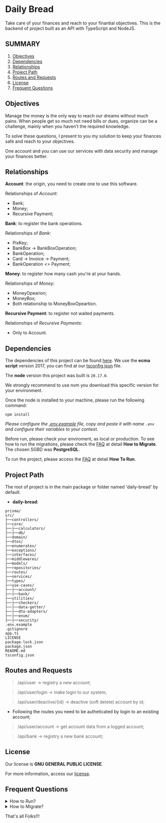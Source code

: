# Daily Bread

Take care of your finances  and reach to your finantial objectives. This is the backend of project built as an API with TypeScript and NodeJS.

## SUMMARY

1. [Objectives](#objectives)
2. [Dependencies](#dependencies)
3. [Relationships](#relationships)
4. [Project Path](#project-path)
5. [Routes and Requests](#routes-and-requests)
6. [License](#license)
7. [Frequent Questions](#frequent-questions)

## Objectives
Manage the money is the only way to reach our dreams without much pains. When people get so much not need bills or dues, organize can be a challenge, mainly when you haven't the required knowledge.

To solve these questions, I present to you my solution to keep your finances safe and reach to your objectives.

One account and you can use our services with data security and manage your finances better.

## Relationships
**Account**: the origin, you need to create one to use this software.

Relationships of *Account*:
* Bank;
* Money;
* Recursive Payment;

**Bank**: to register the bank operations.

Relationships of *Bank*:
* PixKey;
* BankBox -> BankBoxOperation;
* BankOperation;
* Card -> Invoice -> Payment;
* BankOperation <> Payment;

**Money**: to register how many cash you're at your hands.

Relationships of *Money*:
* MoneyOpearion;
* MoneyBox;
* Both relationship to MoneyBoxOpeartion.

**Recursive Payment**: to register not waited payments.

Relationships of *Recursive Payments*:
* Only to Account.

## Dependencies
The dependencies of this project can be found [here](package.json). We use the **ecma script** version 2017, you can find at our [tsconfig.json](tsconfig.json) file.

The **node** version this project was built is `20.17.0`.

We strongly recommend to use nvm you download this specific version for your environment.

Once the node is installed to your machine, please run the following command:

```commandline
npm install
```

*Please configure the [.env.example](.env.example) file, copy and paste it with name `.env` and configure their variables to your context.*

Before run, please check your enviroment, as local or production. To see how to run the migrations, please check the [FAQ](#frequent-questions) at detail **How to Migrate**. The chosen SGBD was **PostgreSQL**.

To run the project, please access the [FAQ](#frequent-questions) at detail **How To Run**.

## Project Path
The root of project is in the main package or folder named 'daily-bread' by default.

* **daily-bread**:

```
prisma/
src/
├──controllers/
├──core/
├──├──calculators/
├──├──db/
├──domain/
├──dtos/
├──enumerates/
├──exceptions/
├──interfaces/
├──middlewares/
├──models/
├──repositories/
├──routes/
├──services/
├──types/
├──use-cases/
├──├──account/
├──├──bank/
├──utilities/
├──├──checkers/
├──├──data-getter/
├──├──dto-adapters/
├──├──enum/
├──├──security/
.env.example
.gitignore
app.ts
LICENSE
package-lock.json
package.json
README.md
tsconfig.json
```

## Routes and Requests
> /api/user -> registry a new account;

> /api/user/login -> make login to our system;

> /api/user/deactive/{id} -> deactive (soft delete) account by id;

* Following the routes you need to be autheticated by login to an existing account;

> /api/user/account -> get account data from a logged account;

> /api/bank -> registry a new bank account;

## License
Our license is **GNU GENERAL PUBLIC LICENSE**.

For more information, access our [license](LICENSE).

## Frequent Questions

<details>
    <summary>
        How to Run?
    </summary>
    <p>
        At the file <a href="package.json">package.json</a> you can find the attribute scripts with some commands. To run then, just use the following structure: <code>npm run &ltcommand-name&gt</code>.
    </p>
    <p>
        To run, please use: <code>npm run start</code> into the console.
    </p>
</details>

<details>
    <summary>
        How to Migrate?
    </summary>
    <p>
        This project is configurated ton use <b>PostgreSQL</b> as SGBD. <b>Prisma</b> as ORM.
    </p>
    <p>
        To format prisma, run: <code>npx prisma format</code>
    </p>
    <p>
        To create a new migration LOCAL, run: <code>npx prisma migrate dev --name "&ltphrase&gt"</code> <br>
        To run it: <code>npx prisma migrate dev</code>
    </p>
    <p>
        To create a new migration ONLINE, run: <code>npx prisma migrate --name &ltphrase&gt"</code> <br>
        To run it: <code>npx prisma migrate</code>
    </p>
    <p>
        To <b>reset</b> all migrations: <code>npx prisma migrate reset</code>
    </p>
    <p>
        To <b>deploy</b> a new migration: <code>npx prisma migrate deploy</code>
    </p>
</details>

That's all Folks!!!
